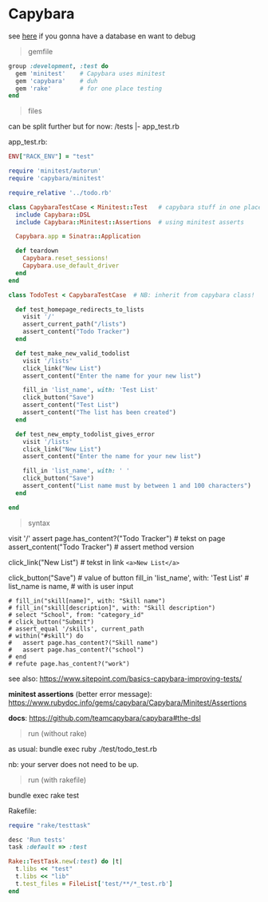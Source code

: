 # Capybara

see [here](https://aldtestaccount.wordpress.com/2016/02/06/testing-a-sinatra-app-with-capybara/)
if you gonna have a database en want to debug

> gemfile

```ruby
group :development, :test do
  gem 'minitest'    # Capybara uses minitest
  gem 'capybara'    # duh
  gem 'rake'        # for one place testing
end
```

> files

can be split further but for now:
/tests
  |- app_test.rb

app_test.rb:
```ruby
ENV["RACK_ENV"] = "test"

require 'minitest/autorun'
require 'capybara/minitest'

require_relative '../todo.rb'

class CapybaraTestCase < Minitest::Test   # capybara stuff in one place
  include Capybara::DSL
  include Capybara::Minitest::Assertions  # using minitest asserts

  Capybara.app = Sinatra::Application

  def teardown
    Capybara.reset_sessions!
    Capybara.use_default_driver
  end
end

class TodoTest < CapybaraTestCase  # NB: inherit from capybara class!

  def test_homepage_redirects_to_lists
    visit '/'
    assert_current_path("/lists")
    assert_content("Todo Tracker")
  end

  def test_make_new_valid_todolist
    visit '/lists'
    click_link("New List")
    assert_content("Enter the name for your new list")

    fill_in 'list_name', with: 'Test List'
    click_button("Save")
    assert_content("Test List")
    assert_content("The list has been created")
  end

  def test_new_empty_todolist_gives_error
    visit '/lists'
    click_link("New List")
    assert_content("Enter the name for your new list")

    fill_in 'list_name', with: ' '
    click_button("Save")
    assert_content("List name must by between 1 and 100 characters")
  end

end
```

> syntax

visit '/'
assert page.has_content?("Todo Tracker")  # tekst on page
assert_content("Todo Tracker")            # assert method version

click_link("New List")  # tekst in link `<a>New List</a>`

click_button("Save")  # value of button
fill_in 'list_name', with: 'Test List' # list_name is name,
                                       # with is user input



    # fill_in("skill[name]", with: "Skill name")
    # fill_in("skill[description]", with: "Skill description")
    # select "School", from: "category_id"
    # click_button("Submit")
    # assert_equal '/skills', current_path
    # within("#skill") do
    #   assert page.has_content?("Skill name")
    #   assert page.has_content?("school")
    # end
    # refute page.has_content?("work")

see also: https://www.sitepoint.com/basics-capybara-improving-tests/

**minitest assertions** (better error message):
https://www.rubydoc.info/gems/capybara/Capybara/Minitest/Assertions

**docs**:
https://github.com/teamcapybara/capybara#the-dsl


> run (without rake)

as usual: bundle exec ruby ./test/todo_test.rb

nb: your server does not need to be up.

> run (with rakefile)

bundle exec rake test

Rakefile:
```ruby
require "rake/testtask"

desc 'Run tests'
task :default => :test

Rake::TestTask.new(:test) do |t|
  t.libs << "test"
  t.libs << "lib"
  t.test_files = FileList['test/**/*_test.rb']
end
```
